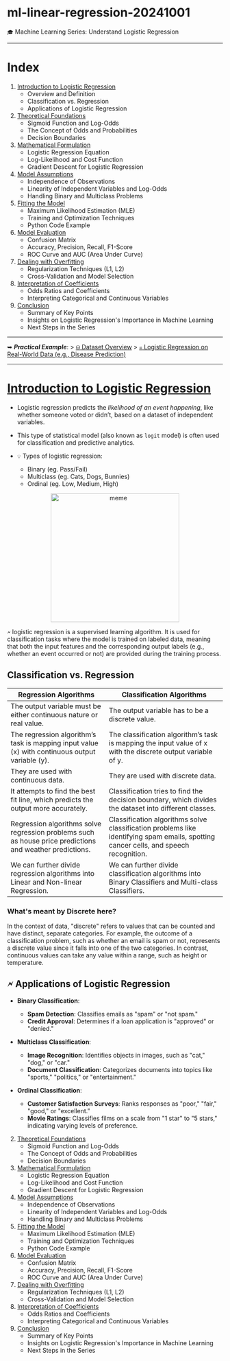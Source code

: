 # ml-linear-regression-20241001
`🎓` Machine Learning Series: Understand Logistic Regression

---

# Index 
1. [Introduction to Logistic Regression](#introduction-to-logistic-regression)
    - Overview and Definition
    - Classification vs. Regression
    - Applications of Logistic Regression
2. [Theoretical Foundations](#theoretical-foundations)
    - Sigmoid Function and Log-Odds
    - The Concept of Odds and Probabilities
    - Decision Boundaries
3. [Mathematical Formulation](#mathematical-formulation)
    - Logistic Regression Equation
    - Log-Likelihood and Cost Function
    - Gradient Descent for Logistic Regression
4. [Model Assumptions](#model-assumptions)
    - Independence of Observations
    - Linearity of Independent Variables and Log-Odds
    - Handling Binary and Multiclass Problems
5. [Fitting the Model](#fitting-the-model)
    - Maximum Likelihood Estimation (MLE)
    - Training and Optimization Techniques
    - Python Code Example
6. [Model Evaluation](#model-evaluation)
    - Confusion Matrix
    - Accuracy, Precision, Recall, F1-Score
    - ROC Curve and AUC (Area Under Curve)
7. [Dealing with Overfitting](#dealing-with-overfitting)
    - Regularization Techniques (L1, L2)
    - Cross-Validation and Model Selection
8. [Interpretation of Coefficients](#interpretation-of-coefficients)
    - Odds Ratios and Coefficients
    - Interpreting Categorical and Continuous Variables
9. [Conclusion](#conclusion)
    - Summary of Key Points
    - Insights on Logistic Regression's Importance in Machine Learning
    - Next Steps in the Series

---

➥ _**Practical Example**_:
    > [`⛁` Dataset Overview]()
    > [`☠` Logistic Regression on Real-World Data (e.g., Disease Prediction)]()

---

# [Introduction to Logistic Regression](#introduction-to-logistic-regression)

- Logistic regression predicts the *likelihood of an event happening*, like whether someone voted or didn’t, based on a dataset of independent variables.
- This type of statistical model (also known as `logit` model) is often used for classification and predictive analytics.
  
- `💡` Types of logistic regression:
    - Binary (eg. Pass/Fail)
    - Multiclass (eg. Cats, Dogs, Bunnies)
    - Ordinal (eg. Low, Medium, High)

<p align="center">
  <img src="https://fabbookreviews.com/wp-content/uploads/2014/11/img-340595-1-futurama-fry-meme-generator-not-sure-if-real-or-spam-a925b1.jpg?w=640" alt="meme" width="300" />
</p>

`🗲` logistic regression is a supervised learning algorithm. It is used for classification tasks where the model is trained on labeled data, meaning that both the input features and the corresponding output labels (e.g., whether an event occurred or not) are provided during the training process.

## Classification vs. Regression

| **Regression Algorithms**                                               | **Classification Algorithms**                                               |
|----------------------------------------------------------------------|--------------------------------------------------------------------------|
| The output variable must be either continuous nature or real value. | The output variable has to be a discrete value.                         |
| The regression algorithm’s task is mapping input value (x) with continuous output variable (y). | The classification algorithm’s task is mapping the input value of x with the discrete output variable of y. |
| They are used with continuous data.                                   | They are used with discrete data.                                       |
| It attempts to find the best fit line, which predicts the output more accurately. | Classification tries to find the decision boundary, which divides the dataset into different classes. |
| Regression algorithms solve regression problems such as house price predictions and weather predictions. | Classification algorithms solve classification problems like identifying spam emails, spotting cancer cells, and speech recognition. |
| We can further divide regression algorithms into Linear and Non-linear Regression. | We can further divide classification algorithms into Binary Classifiers and Multi-class Classifiers. |

### What's meant by Discrete here?
In the context of data, "discrete" refers to values that can be counted and have distinct, separate categories. For example, the outcome of a classification problem, such as whether an email is spam or not, represents a discrete value since it falls into one of the two categories. In contrast, continuous values can take any value within a range, such as height or temperature.


## 🗲 Applications of Logistic Regression

- **Binary Classification**:
  - **Spam Detection**: Classifies emails as "spam" or "not spam."
  - **Credit Approval**: Determines if a loan application is "approved" or "denied."

- **Multiclass Classification**:
  - **Image Recognition**: Identifies objects in images, such as "cat," "dog," or "car."
  - **Document Classification**: Categorizes documents into topics like "sports," "politics," or "entertainment."

- **Ordinal Classification**:
  - **Customer Satisfaction Surveys**: Ranks responses as "poor," "fair," "good," or "excellent."
  - **Movie Ratings**: Classifies films on a scale from "1 star" to "5 stars," indicating varying levels of preference.

      
2. [Theoretical Foundations](#theoretical-foundations)
    - Sigmoid Function and Log-Odds
    - The Concept of Odds and Probabilities
    - Decision Boundaries
3. [Mathematical Formulation](#mathematical-formulation)
    - Logistic Regression Equation
    - Log-Likelihood and Cost Function
    - Gradient Descent for Logistic Regression
4. [Model Assumptions](#model-assumptions)
    - Independence of Observations
    - Linearity of Independent Variables and Log-Odds
    - Handling Binary and Multiclass Problems
5. [Fitting the Model](#fitting-the-model)
    - Maximum Likelihood Estimation (MLE)
    - Training and Optimization Techniques
    - Python Code Example
6. [Model Evaluation](#model-evaluation)
    - Confusion Matrix
    - Accuracy, Precision, Recall, F1-Score
    - ROC Curve and AUC (Area Under Curve)
7. [Dealing with Overfitting](#dealing-with-overfitting)
    - Regularization Techniques (L1, L2)
    - Cross-Validation and Model Selection
8. [Interpretation of Coefficients](#interpretation-of-coefficients)
    - Odds Ratios and Coefficients
    - Interpreting Categorical and Continuous Variables
9. [Conclusion](#conclusion)
    - Summary of Key Points
    - Insights on Logistic Regression's Importance in Machine Learning
    - Next Steps in the Series



